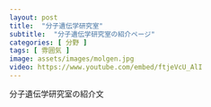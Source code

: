 ```yaml
---
layout: post
title:  "分子遺伝学研究室"
subtitle:  "分子遺伝学研究室の紹介ページ"
categories: [ 分野 ]
tags: [ 雰囲気 ]
image: assets/images/molgen.jpg
video: https://www.youtube.com/embed/ftjeVcU_AlI
---
```


分子遺伝学研究室の紹介文  
